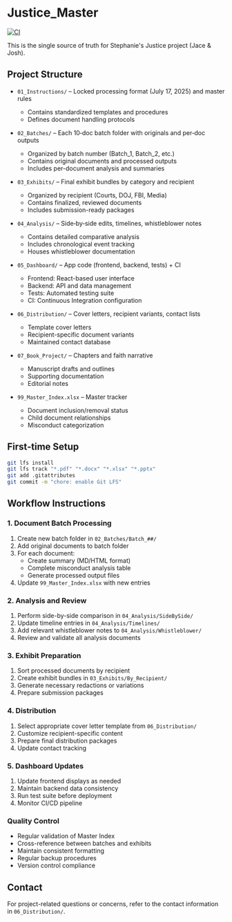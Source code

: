 # Justice_Master

[![CI](https://github.com/sspedowski/JUSTICE_MASTER/actions/workflows/ci.yml/badge.svg)](https://github.com/sspedowski/JUSTICE_MASTER/actions/workflows/ci.yml)

This is the single source of truth for Stephanie's Justice project (Jace & Josh).

## Project Structure
- `01_Instructions/` – Locked processing format (July 17, 2025) and master rules
	- Contains standardized templates and procedures
	- Defines document handling protocols
  
- `02_Batches/` – Each 10‑doc batch folder with originals and per‑doc outputs
	- Organized by batch number (Batch_1, Batch_2, etc.)
	- Contains original documents and processed outputs
	- Includes per-document analysis and summaries

- `03_Exhibits/` – Final exhibit bundles by category and recipient
	- Organized by recipient (Courts, DOJ, FBI, Media)
	- Contains finalized, reviewed documents
	- Includes submission-ready packages

- `04_Analysis/` – Side‑by‑side edits, timelines, whistleblower notes
	- Contains detailed comparative analysis
	- Includes chronological event tracking
	- Houses whistleblower documentation

- `05_Dashboard/` – App code (frontend, backend, tests) + CI
	- Frontend: React-based user interface
	- Backend: API and data management
	- Tests: Automated testing suite
	- CI: Continuous Integration configuration

- `06_Distribution/` – Cover letters, recipient variants, contact lists
	- Template cover letters
	- Recipient-specific document variants
	- Maintained contact database

- `07_Book_Project/` – Chapters and faith narrative
	- Manuscript drafts and outlines
	- Supporting documentation
	- Editorial notes

- `99_Master_Index.xlsx` – Master tracker
	- Document inclusion/removal status
	- Child document relationships
	- Misconduct categorization

## First‑time Setup
```bash
git lfs install
git lfs track "*.pdf" "*.docx" "*.xlsx" "*.pptx"
git add .gitattributes
git commit -m "chore: enable Git LFS"
```

## Workflow Instructions

### 1. Document Batch Processing
1. Create new batch folder in `02_Batches/Batch_##/`
2. Add original documents to batch folder
3. For each document:
	 - Create summary (MD/HTML format)
	 - Complete misconduct analysis table
	 - Generate processed output files
4. Update `99_Master_Index.xlsx` with new entries

### 2. Analysis and Review
1. Perform side-by-side comparison in `04_Analysis/SideBySide/`
2. Update timeline entries in `04_Analysis/Timelines/`
3. Add relevant whistleblower notes to `04_Analysis/Whistleblower/`
4. Review and validate all analysis documents

### 3. Exhibit Preparation
1. Sort processed documents by recipient
2. Create exhibit bundles in `03_Exhibits/By_Recipient/`
3. Generate necessary redactions or variations
4. Prepare submission packages

### 4. Distribution
1. Select appropriate cover letter template from `06_Distribution/`
2. Customize recipient-specific content
3. Prepare final distribution packages
4. Update contact tracking

### 5. Dashboard Updates
1. Update frontend displays as needed
2. Maintain backend data consistency
3. Run test suite before deployment
4. Monitor CI/CD pipeline

### Quality Control
- Regular validation of Master Index
- Cross-reference between batches and exhibits
- Maintain consistent formatting
- Regular backup procedures
- Version control compliance

## Contact
For project-related questions or concerns, refer to the contact information in `06_Distribution/`.
